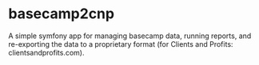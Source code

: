 basecamp2cnp
============

A simple symfony app for managing basecamp data, running reports, and
re-exporting the data to a proprietary format (for Clients and Profits:
clientsandprofits.com).

